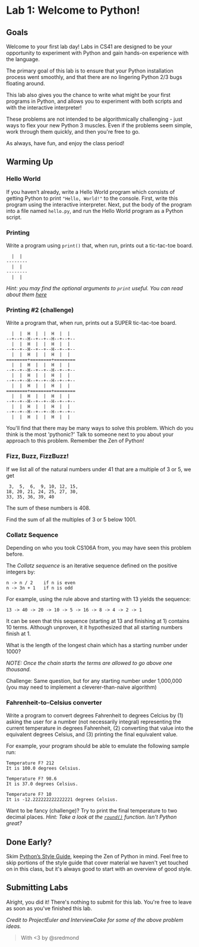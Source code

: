 # Lab 1: Welcome to Python!

## Goals
Welcome to your first lab day! Labs in CS41 are designed to be your opportunity to experiment with Python and gain hands-on experience with the language.

The primary goal of this lab is to ensure that your Python installation process went smoothly, and that there are no lingering Python 2/3 bugs floating around.

This lab also gives you the chance to write what might be your first programs in Python, and allows you to experiment with both scripts and with the interactive interpreter!

These problems are not intended to be algorithmically challenging - just ways to flex your new Python 3 muscles. Even if the problems seem simple, work through them quickly, and then you're free to go.

As always, have fun, and enjoy the class period!

## Warming Up

### Hello World

If you haven’t already, write a Hello World program which consists of getting Python to print `"Hello, World!"` to the console. First, write this program using the interactive interpreter. Next, put the body of the program into a file named `hello.py`, and run the Hello World program as a Python script.

### Printing

Write a program using `print()` that, when run, prints out a tic-tac-toe board.

```
  |  |
--------
  |  |
--------
  |  |  
```

*Hint: you may find the optional arguments to `print` useful. You can read about them [here](https://docs.python.org/3.4/library/functions.html#print)*

### Printing #2 (challenge)

Write a program that, when run, prints out a SUPER tic-tac-toe board.

```
  |  |  H  |  |  H  |  |  
--+--+--H--+--+--H--+--+--
  |  |  H  |  |  H  |  |  
--+--+--H--+--+--H--+--+--
  |  |  H  |  |  H  |  |  
========+========+========
  |  |  H  |  |  H  |  |  
--+--+--H--+--+--H--+--+--
  |  |  H  |  |  H  |  |  
--+--+--H--+--+--H--+--+--
  |  |  H  |  |  H  |  |  
========+========+========
  |  |  H  |  |  H  |  |  
--+--+--H--+--+--H--+--+--
  |  |  H  |  |  H  |  |  
--+--+--H--+--+--H--+--+--
  |  |  H  |  |  H  |  |  
```

You'll find that there may be many ways to solve this problem. Which do you think is the most 'pythonic?' Talk to someone next to you about your approach to this problem. Remember the Zen of Python!

### Fizz, Buzz, FizzBuzz!
If we list all of the natural numbers under 41 that are a multiple of 3 or 5, we get

```
 3,  5,  6,  9, 10, 12, 15,
18, 20, 21, 24, 25, 27, 30,
33, 35, 36, 39, 40
```

The sum of these numbers is 408.

Find the sum of all the multiples of 3 or 5 below 1001.

### Collatz Sequence
Depending on who you took CS106A from, you may have seen this problem before.

The *Collatz sequence* is an iterative sequence defined on the positive integers by:

```
n -> n / 2    if n is even
n -> 3n + 1   if n is odd
```

For example, using the rule above and starting with 13 yields the sequence:

```
13 -> 40 -> 20 -> 10 -> 5 -> 16 -> 8 -> 4 -> 2 -> 1
```

It can be seen that this sequence (starting at 13 and finishing at 1) contains 10 terms. Although unproven, it it hypothesized that all starting numbers finish at 1.

What is the length of the longest chain which has a starting number under 1000?

*NOTE: Once the chain starts the terms are allowed to go above one thousand.*

Challenge: Same question, but for any starting number under 1,000,000 (you may need to implement a cleverer-than-naive algorithm)

### Fahrenheit-to-Celsius converter
Write a program to convert degrees Fahrenheit to degrees Celcius by (1) asking the user for a number (not necessarily integral) representing the current temperature in degrees Fahrenheit, (2) converting that value into the equivalent degrees Celsius, and (3) printing the final equivalent value.

For example, your program should be able to emulate the following sample run:

```
Temperature F? 212
It is 100.0 degrees Celsius.

Temperature F? 98.6
It is 37.0 degrees Celsius.

Temperature F? 10
It is -12.222222222222221 degrees Celsius.
```

Want to be fancy (challenge)? Try to print the final temperature to two decimal places. *Hint: Take a look at the [`round()`](https://docs.python.org/3.4/library/functions.html#round) function. Isn't Python great?*

## Done Early?

Skim [Python’s Style Guide](https://www.python.org/dev/peps/pep-0008/), keeping the Zen of Python in mind. Feel free to skip portions of the style guide that cover material we haven't yet touched on in this class, but it's always good to start with an overview of good style.

## Submitting Labs

Alright, you did it! There's nothing to submit for this lab. You're free to leave as soon as you've finished this lab.

*Credit to ProjectEuler and InterviewCake for some of the above problem ideas.*

> With <3 by @sredmond
